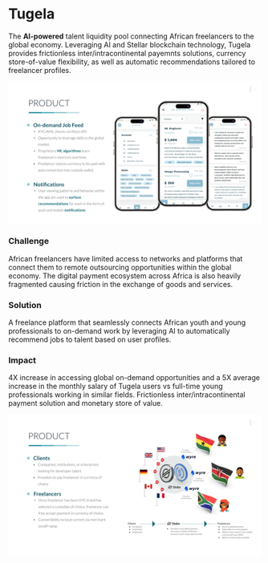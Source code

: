 # Tugela
The **AI-powered** talent liquidity pool connecting African freelancers to the global economy.  Leveraging AI and Stellar blockchain technology, Tugela provides frictionless inter/intracontinental payemnts solutions, currency store-of-value flexibility, as well as automatic recommendations tailored to freelancer profiles.

![On-demand Job Feed](https://github.com/j-blytix/TugelaGlow/blob/main/docs/images/product_overview2.png)

### Challenge
African freelancers have limited access to networks and platforms that connect them to remote outsourcing  opportunities within the global economy.  The digital payment ecosystem across Africa is also heavily fragmented causing friction in the exchange of goods and services.

### Solution
A freelance platform that seamlessly connects African youth and young professionals to on-demand work by leveraging AI to automatically recommend jobs to talent based on user profiles.

### Impact
4X increase in accessing global on-demand opportunities and a 5X average increase in the monthly salary of Tugela users vs full-time young professionals working in similar fields.  Frictionless inter/intracontinental payment solution and monetary store of value.

![Stellar Reference Flow](https://github.com/j-blytix/TugelaGlow/blob/main/docs/images/product_overview3.png)



